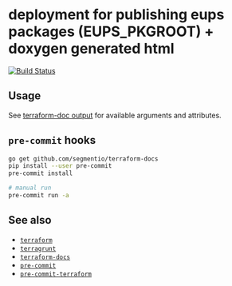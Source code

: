 deployment for publishing eups packages (EUPS_PKGROOT) + doxygen generated html
===

[![Build
Status](https://travis-ci.org/lsst-sqre/terraform-scipipe-publish.png)](https://travis-ci.org/lsst-sqre/terraform-scipipe-publish)

Usage
---

See [terraform-doc output](tf/README.md) for available arguments and
attributes.

`pre-commit` hooks
---

```bash
go get github.com/segmentio/terraform-docs
pip install --user pre-commit
pre-commit install

# manual run
pre-commit run -a
```

See also
---

* [`terraform`](https://www.terraform.io/)
* [`terragrunt`](https://github.com/gruntwork-io/terragrunt)
* [`terraform-docs`](https://github.com/segmentio/terraform-docs)
* [`pre-commit`](https://github.com/pre-commit/pre-commit)
* [`pre-commit-terraform`](https://github.com/antonbabenko/pre-commit-terraform)
